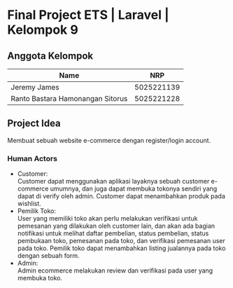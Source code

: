 # Final Project ETS | Laravel | Kelompok 9
## Anggota Kelompok
| Name           | NRP        |
| ---            | ---        |
| Jeremy James | 5025221139 |
| Ranto Bastara Hamonangan Sitorus | 5025221228 |

## Project Idea
Membuat sebuah website e-commerce dengan register/login account.

### Human Actors
- Customer:<br>
Customer dapat menggunakan aplikasi layaknya sebuah customer e-commerce umumnya, dan juga dapat membuka tokonya sendiri yang dapat di verify oleh admin. Customer dapat menambahkan produk pada wishlist.
- Pemilik Toko:<br>
User yang memiliki toko akan perlu melakukan verifikasi untuk pemesanan yang dilakukan oleh customer lain, dan akan ada bagian notifikasi untuk melihat daftar pembelian, status pembelian, status pembukaan toko, pemesanan pada toko, dan verifikasi pemesanan user pada toko. Pemilik toko dapat menambahkan listing jualannya pada toko dengan sebuah form. 
- Admin:<br>
Admin ecommerce melakukan review dan verifikasi pada user yang membuka toko.
